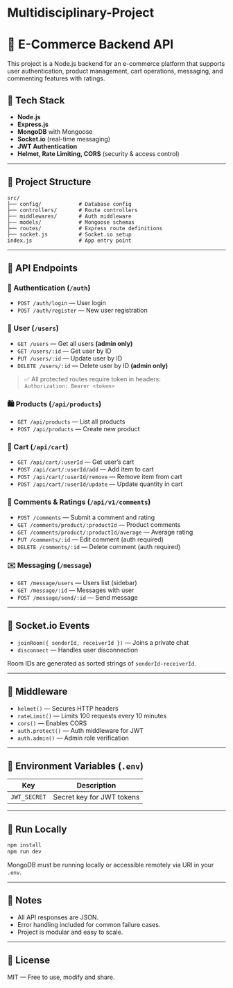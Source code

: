 # Multidisciplinary-Project

# 🛒 E-Commerce Backend API

This project is a Node.js backend for an e-commerce platform that supports user authentication, product management, cart operations, messaging, and commenting features with ratings.

## 🚀 Tech Stack

- **Node.js**
- **Express.js**
- **MongoDB** with Mongoose
- **Socket.io** (real-time messaging)
- **JWT Authentication**
- **Helmet, Rate Limiting, CORS** (security & access control)

---

## 📁 Project Structure

```
src/
├── config/            # Database config
├── controllers/       # Route controllers
├── middlewares/       # Auth middleware
├── models/            # Mongoose schemas
├── routes/            # Express route definitions
├── socket.js          # Socket.io setup
index.js               # App entry point
```

---

## 📌 API Endpoints

### 🔐 Authentication (`/auth`)
- `POST /auth/login` — User login
- `POST /auth/register` — New user registration

### 👤 User (`/users`)
- `GET /users` — Get all users **(admin only)**
- `GET /users/:id` — Get user by ID
- `PUT /users/:id` — Update user by ID
- `DELETE /users/:id` — Delete user by ID **(admin only)**

> ✅ All protected routes require token in headers:  
> `Authorization: Bearer <token>`

### 🛍️ Products (`/api/products`)
- `GET /api/products` — List all products
- `POST /api/products` — Create new product

### 🛒 Cart (`/api/cart`)
- `GET /api/cart/:userId` — Get user’s cart
- `POST /api/cart/:userId/add` — Add item to cart
- `POST /api/cart/:userId/remove` — Remove item from cart
- `POST /api/cart/:userId/update` — Update quantity in cart

### 💬 Comments & Ratings (`/api/v1/comments`)
- `POST /comments` — Submit a comment and rating
- `GET /comments/product/:productId` — Product comments
- `GET /comments/product/:productId/average` — Average rating
- `PUT /comments/:id` — Edit comment (auth required)
- `DELETE /comments/:id` — Delete comment (auth required)

### ✉️ Messaging (`/message`)
- `GET /message/users` — Users list (sidebar)
- `GET /message/:id` — Messages with user
- `POST /message/send/:id` — Send message

---

## 💬 Socket.io Events

- `joinRoom({ senderId, receiverId })` — Joins a private chat
- `disconnect` — Handles user disconnection

Room IDs are generated as sorted strings of `senderId-receiverId`.

---

## 🔐 Middleware

- `helmet()` — Secures HTTP headers
- `rateLimit()` — Limits 100 requests every 10 minutes
- `cors()` — Enables CORS
- `auth.protect()` — Auth middleware for JWT
- `auth.admin()` — Admin role verification

---

## 🔧 Environment Variables (`.env`)

| Key          | Description               |
|--------------|---------------------------|
| `JWT_SECRET` | Secret key for JWT tokens |

---

## 🧪 Run Locally

```bash
npm install
npm run dev
```

MongoDB must be running locally or accessible remotely via URI in your `.env`.

---

## 📌 Notes

- All API responses are JSON.
- Error handling included for common failure cases.
- Project is modular and easy to scale.

---

## 📃 License

MIT — Free to use, modify and share.
